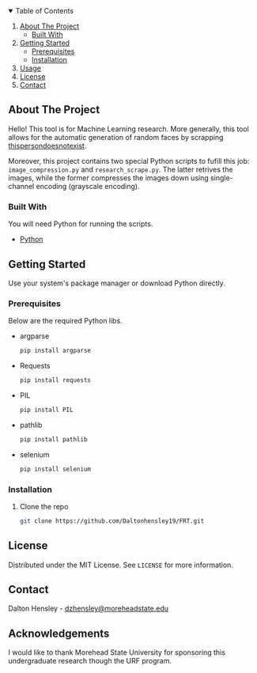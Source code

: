 <!-- TABLE OF CONTENTS -->
<details open="open">
  <summary>Table of Contents</summary>
  <ol>
    <li>
      <a href="#about-the-project">About The Project</a>
      <ul>
        <li><a href="#built-with">Built With</a></li>
      </ul>
    </li>
    <li>
      <a href="#getting-started">Getting Started</a>
      <ul>
        <li><a href="#prerequisites">Prerequisites</a></li>
        <li><a href="#installation">Installation</a></li>
      </ul>
    </li>
    <li><a href="#usage">Usage</a></li>
    <li><a href="#license">License</a></li>
    <li><a href="#contact">Contact</a></li>
  </ol>
</details>



<!-- ABOUT THE PROJECT -->
## About The Project

Hello! This tool is for Machine Learning research. More generally, this tool
allows for the automatic generation of random faces by scrapping [thispersondoesnotexist](https://this-person-does-not-exist.com/en).

Moreover, this project contains two special Python scripts to fufill this job:
`image_compression.py` and `research_scrape.py`. The latter retrives the images,
while the former compresses the images down using single-channel encoding (grayscale encoding).


### Built With

You will need Python for running the scripts.
* [Python](https://www.python.org)



<!-- GETTING STARTED -->
## Getting Started
Use your system's package manager or download Python directly.

### Prerequisites

Below are the required Python libs.
* argparse
  ```sh
  pip install argparse
  ```
* Requests
  ```sh
  pip install requests
  ```
* PIL
  ```sh
  pip install PIL
  ```
* pathlib
  ```sh
  pip install pathlib
  ```
* selenium
  ```sh
  pip install selenium
  ```
### Installation


1. Clone the repo
   ```sh
   git clone https://github.com/Daltonhensley19/FRT.git
   ```

<!-- LICENSE -->
## License

Distributed under the MIT License. See `LICENSE` for more information.



<!-- CONTACT -->
## Contact

Dalton Hensley - dzhensley@moreheadstate.edu




<!-- ACKNOWLEDGEMENTS -->
## Acknowledgements
I would like to thank Morehead State University for sponsoring this undergraduate
research though the URF program. 



